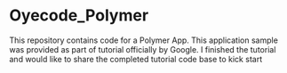 Oyecode_Polymer
===============

This repository contains code for a Polymer App. This application sample was provided as part of tutorial officially by Google. I finished the tutorial and would like to share the completed tutorial code base to kick start
